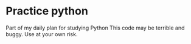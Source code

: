 # Practice python
Part of my daily plan for studying Python
This code may be terrible and buggy. Use at your own risk.
